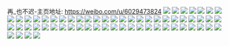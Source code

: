 再_也不迟-主页地址: https://weibo.com/u/6029473824 
![](https://wx4.sinaimg.cn/mw2000/006A33zOgy1h9pk00x3d6j31kw1kw1kx.jpg) 
![](https://wx4.sinaimg.cn/mw2000/006A33zOgy1h9h639fgx3j32by33yu0y.jpg) 
![](https://wx4.sinaimg.cn/mw2000/006A33zOgy1h9h63g7dvbj32c0340hdx.jpg) 
![](https://wx4.sinaimg.cn/mw2000/006A33zOgy1h9h63hsglnj32ad341qv6.jpg) 
![](https://wx4.sinaimg.cn/mw2000/006A33zOgy1h9h63jmdanj30z61gvque.jpg) 
![](https://wx4.sinaimg.cn/mw2000/006A33zOgy1h9h63mg0d3j32c02c04qr.jpg) 
![](https://wx4.sinaimg.cn/mw2000/006A33zOgy1h9h637rvigj335s23tkjn.jpg) 
![](https://wx4.sinaimg.cn/mw2000/006A33zOgy1h9h63opn4pj31ku11u7wh.jpg) 
![](https://wx4.sinaimg.cn/mw2000/006A33zOgy1h9h63r1gb8j32c0340e84.jpg) 
![](https://wx4.sinaimg.cn/mw2000/006A33zOgy1h9h63ryqjzj30wi1y71kx.jpg) 
![](https://wx4.sinaimg.cn/mw2000/006A33zOgy1h9g8ohzq2uj31vg2w74qq.jpg) 
![](https://wx4.sinaimg.cn/mw2000/006A33zOgy1h9g8owh6vfj335s23uqv7.jpg) 
![](https://wx4.sinaimg.cn/mw2000/006A33zOgy1h9g8oyr2rnj323u35s1kz.jpg) 
![](https://wx4.sinaimg.cn/mw2000/006A33zOgy1h9g8p00og9j32c02c07wi.jpg) 
![](https://wx4.sinaimg.cn/mw2000/006A33zOgy1h9g8p2stlgj323u2xqe83.jpg) 
![](https://wx4.sinaimg.cn/mw2000/006A33zOgy1h9g8p4pd4fj32c02c01l0.jpg) 
![](https://wx4.sinaimg.cn/mw2000/006A33zOgy1h9g8ogdxexj32c03404qs.jpg) 
![](https://wx4.sinaimg.cn/mw2000/006A33zOgy1h9g8osriusj335s23ue83.jpg) 
![](https://wx4.sinaimg.cn/mw2000/006A33zOgy1h9g8p6togrj32bm26xb2c.jpg) 
![](https://wx4.sinaimg.cn/mw2000/006A33zOgy1h9aftmcgurj32bz2bznpd.jpg) 
![](https://wx4.sinaimg.cn/mw2000/006A33zOgy1h9aftlgqe6j3265266b29.jpg) 
![](https://wx4.sinaimg.cn/mw2000/006A33zOgy1h925qa5vj7j31nx1nxb29.jpg) 
![](https://wx4.sinaimg.cn/mw2000/006A33zOgy1h8y2fst3uij32c02c01g1.jpg) 
![](https://wx4.sinaimg.cn/mw2000/006A33zOgy1h8y2fs8mrgj32c02c07wh.jpg) 
![](https://wx4.sinaimg.cn/mw2000/006A33zOgy1h8y2fr86nvj32c02c0npe.jpg) 
![](https://wx4.sinaimg.cn/mw2000/006A33zOgy1h8y2fts7alj32c02c0x6p.jpg) 
![](https://wx4.sinaimg.cn/mw2000/006A33zOgy1h8v7egksdwj31sa1s9kjm.jpg) 
![](https://wx4.sinaimg.cn/mw2000/006A33zOgy1h8qvxs6dyaj32bz33ze85.jpg) 
![](https://wx4.sinaimg.cn/mw2000/006A33zOgy1h8pn9ujlwej329n2fxx6p.jpg) 
![](https://wx4.sinaimg.cn/mw2000/006A33zOgy1h8nkuqjblij31o0280u0x.jpg) 
![](https://wx4.sinaimg.cn/mw2000/006A33zOgy1h8nkusn7elj32c0340e84.jpg) 
![](https://wx4.sinaimg.cn/mw2000/006A33zOgy1h8nkutsxu2j31o0280kjl.jpg) 
![](https://wx4.sinaimg.cn/mw2000/006A33zOgy1h8nkuuzso7j32c02c04qp.jpg) 
![](https://wx4.sinaimg.cn/mw2000/006A33zOgy1h8nkuwxwkoj32c03401l0.jpg) 
![](https://wx4.sinaimg.cn/mw2000/006A33zOgy1h8nkuy7hcej32c02c0hdt.jpg) 
![](https://wx4.sinaimg.cn/mw2000/006A33zOgy1h8nkv2xm82j32c02c0u0x.jpg) 
![](https://wx4.sinaimg.cn/mw2000/006A33zOgy1h8mh08h9bfj30tl1lwaj6.jpg) 
![](https://wx4.sinaimg.cn/mw2000/006A33zOgy1h8mh09uza9j32c02c07wi.jpg) 
![](https://wx4.sinaimg.cn/mw2000/006A33zOgy1h8mh0cta1gj32c02c0hdv.jpg) 
![](https://wx4.sinaimg.cn/mw2000/006A33zOgy1h8m70qpcylj30u00u0gt6.jpg) 
![](https://wx4.sinaimg.cn/mw2000/006A33zOgy1h8m70ts4o2j30u00u0tgr.jpg) 
![](https://wx4.sinaimg.cn/mw2000/006A33zOgy1h8l8y3wn4oj32bv2tp7wj.jpg) 
![](https://wx4.sinaimg.cn/mw2000/006A33zOgy1h8jv2get3sj31nz1nz7wi.jpg) 
![](https://wx4.sinaimg.cn/mw2000/006A33zOgy1h8ilnbtsz7j32c02c0kjl.jpg) 
![](https://wx4.sinaimg.cn/mw2000/006A33zOgy1h8ilncuifsj32c02c0kjl.jpg) 
![](https://wx4.sinaimg.cn/mw2000/006A33zOgy1h8ilndviagj32c02c0npd.jpg) 
![](https://wx4.sinaimg.cn/mw2000/006A33zOgy1h8ilneyvotj32c02c0kjl.jpg) 
![](https://wx4.sinaimg.cn/mw2000/006A33zOgy1h8ij11epk0j32bz33z1ky.jpg) 
![](https://wx4.sinaimg.cn/mw2000/006A33zOgy1h8ij12eynuj32c0340x6p.jpg) 
![](https://wx4.sinaimg.cn/mw2000/006A33zOgy1h8fng07b48j31k033vqv8.jpg) 
![](https://wx4.sinaimg.cn/mw2000/006A33zOgy1h8fng211t8j32c0340qv5.jpg) 
![](https://wx4.sinaimg.cn/mw2000/006A33zOgy1h8fnfwb4lhj30tr13otj1.jpg) 
![](https://wx4.sinaimg.cn/mw2000/006A33zOgy1h8fng3y3hoj32c0340npf.jpg) 
![](https://wx4.sinaimg.cn/mw2000/006A33zOgy1h8fng4hnbgj30k81hywqa.jpg) 
![](https://wx4.sinaimg.cn/mw2000/006A33zOgy1h8fng8l93rj32by33yu10.jpg) 
![](https://wx4.sinaimg.cn/mw2000/006A33zOgy1h8fng9tmpej31hb1z2b29.jpg) 
![](https://wx4.sinaimg.cn/mw2000/006A33zOgy1h8fngahp4lj314e1hunbx.jpg) 
![](https://wx4.sinaimg.cn/mw2000/006A33zOgy1h8fngcdxf9j32c03407wj.jpg) 
![](https://wx4.sinaimg.cn/mw2000/006A33zOgy1h8fabc2u50j31o02807wh.jpg) 
![](https://wx4.sinaimg.cn/mw2000/006A33zOgy1h8e0lpelj8j32c0340x6s.jpg) 
![](https://wx4.sinaimg.cn/mw2000/006A33zOgy1h8e0ln4gctj32c0340e85.jpg) 

